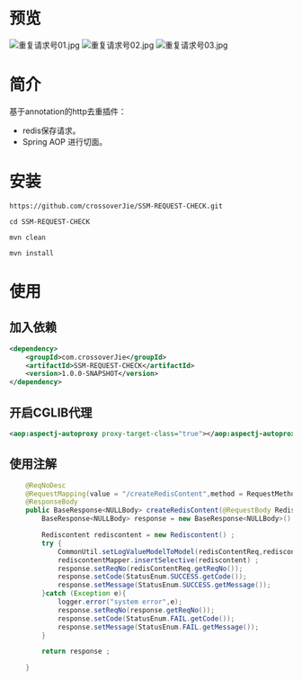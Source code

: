 # 预览
![重复请求号01.jpg](https://ooo.0o0.ooo/2017/05/24/59245e69e35d5.jpg)
![重复请求号02.jpg](https://ooo.0o0.ooo/2017/05/24/59245e6a643ea.jpg)
![重复请求号03.jpg](https://ooo.0o0.ooo/2017/05/24/59245e6b55994.jpg)


# 简介
基于annotation的http去重插件：

- redis保存请求。
- Spring AOP 进行切面。


# 安装
```
https://github.com/crossoverJie/SSM-REQUEST-CHECK.git
```

```
cd SSM-REQUEST-CHECK
```

```
mvn clean
```

```
mvn install
```


# 使用

## 加入依赖

```xml
<dependency>
    <groupId>com.crossoverJie</groupId>
    <artifactId>SSM-REQUEST-CHECK</artifactId>
    <version>1.0.0-SNAPSHOT</version>
</dependency>
```

## 开启CGLIB代理

```xml
<aop:aspectj-autoproxy proxy-target-class="true"></aop:aspectj-autoproxy>
```

## 使用注解
```java
    @ReqNoDesc
    @RequestMapping(value = "/createRedisContent",method = RequestMethod.POST)
    @ResponseBody
    public BaseResponse<NULLBody> createRedisContent(@RequestBody RedisContentReq redisContentReq){
        BaseResponse<NULLBody> response = new BaseResponse<NULLBody>() ;

        Rediscontent rediscontent = new Rediscontent() ;
        try {
            CommonUtil.setLogValueModelToModel(redisContentReq,rediscontent);
            rediscontentMapper.insertSelective(rediscontent) ;
            response.setReqNo(redisContentReq.getReqNo());
            response.setCode(StatusEnum.SUCCESS.getCode());
            response.setMessage(StatusEnum.SUCCESS.getMessage());
        }catch (Exception e){
            logger.error("system error",e);
            response.setReqNo(response.getReqNo());
            response.setCode(StatusEnum.FAIL.getCode());
            response.setMessage(StatusEnum.FAIL.getMessage());
        }

        return response ;

    }
```


